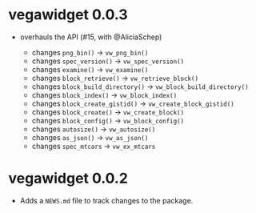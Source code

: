 # vegawidget 0.0.3

* overhauls the API (#15, with @AliciaSchep)

  * changes `png_bin()` -> `vw_png_bin()`
  * changes `spec_version()` -> `vw_spec_version()`
  * changes `examine()` -> `vw_examine()`
  * changes `block_retrieve()` -> `vw_retrieve_block()`
  * changes `block_build_directory()` -> `vw_block_build_directory()`
  * changes `block_index()` -> `vw_block_index()`
  * changes `block_create_gistid()` -> `vw_create_block_gistid()`
  * changes `block_create()` -> `vw_create_block()`
  * changes `block_config()` -> `vw_block_config()`  
  * changes `autosize()` -> `vw_autosize()`
  * changes `as_json()` -> `vw_as_json()`
  * changes `spec_mtcars` -> `vw_ex_mtcars`

# vegawidget 0.0.2

* Adds a `NEWS.md` file to track changes to the package.
